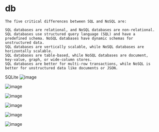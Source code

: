# db  
```  
The five critical differences between SQL and NoSQL are:

SQL databases are relational, and NoSQL databases are non-relational.
SQL databases use structured query language (SQL) and have a predefined schema. NoSQL databases have dynamic schemas for unstructured data.
SQL databases are vertically scalable, while NoSQL databases are horizontally scalable.
SQL databases are table-based, while NoSQL databases are document, key-value, graph, or wide-column stores.
SQL databases are better for multi-row transactions, while NoSQL is better for unstructured data like documents or JSON.
```  
SQLite ![image](https://github.com/user-attachments/assets/70c3181a-4992-4dd3-8f2a-e4a11694c382)  

![image](https://github.com/user-attachments/assets/e2cfa695-ae55-463a-be46-82a2eb211362)

![image](https://github.com/user-attachments/assets/74c370c1-cdd5-4b97-b983-bd21d9bc234f)

![image](https://github.com/user-attachments/assets/d5bb6391-98c4-4505-b14f-f79d3a90df9b)

![image](https://github.com/user-attachments/assets/68ee5ce3-555b-469a-9031-cec790330a38)

![image](https://github.com/user-attachments/assets/67e293b5-8530-4fda-91f0-ea8c6f29e7c7)
